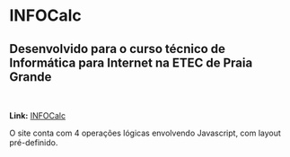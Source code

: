 # INFOCalc
## Desenvolvido para o curso técnico de Informática para Internet na ETEC de Praia Grande
&nbsp;

**Link:** [INFOCalc](https://info-calc.vercel.app/)
&nbsp;

O site conta com 4 operações lógicas envolvendo Javascript, com layout pré-definido.
